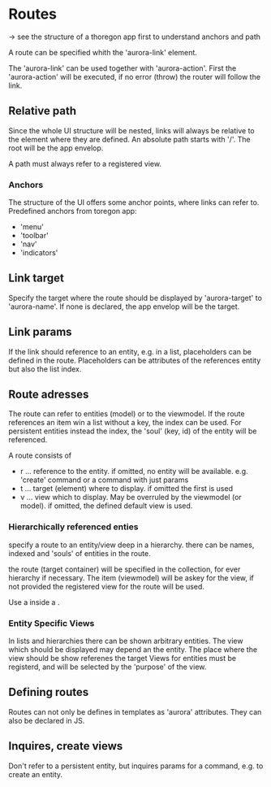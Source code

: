Routes
======

-> see the structure of a thoregon app first to understand anchors and path

A route can be specified whith the 'aurora-link' element.

The 'aurora-link' can be used together with 'aurora-action'. 
First the 'aurora-action' will be executed, if no error (throw)
the router will follow the link. 

## Relative path

Since the whole UI structure will be nested, links will always be relative to the element
where they are defined. 
An absolute path starts with '/'. The root will be the app envelop.

A path must always refer to a registered view.

### Anchors
The structure of the UI offers some anchor points, where links can refer to.
Predefined anchors from toregon app:
- 'menu'
- 'toolbar'
- 'nav' 
- 'indicators'

## Link target
Specify the target where the route should be displayed by 'aurora-target' to 'aurora-name'.
If none is declared, the app envelop will be the target.

## Link params

If the link should reference to an entity, e.g. in a list, placeholders
can be defined in the route. 
Placeholders can be attributes of the references entity but also the list index.

## Route adresses
The route can refer to entities (model) or to the viewmodel.
If the route references an item win a list without a key, the index can be used.
For persistent entities instead the index, the 'soul' (key, id) of the entity
will be referenced.  

A route consists of
- r ... reference to the entity. if omitted, no entity will be available. e.g. 'create' command or a command with just params
- t ... target (element) where to display. if omitted the first <aurora-blueprint-container> is used
- v ... view which to display. May be overruled by the viewmodel (or model). if omitted, the defined default view is used.

### Hierarchically referenced enties 
specify a route to an entity/view deep in a hierarchy.
there can be names, indexed and 'souls' of entities in the route.

the route (target container) will be specified in the collection, for ever hierarchy if
necessary. The item (viewmodel) will be askey for the view, if not provided the 
registered view for the route will be used.

Use a <aurora-link> inside a <aurora-collection>. 

### Entity Specific Views
In lists and hierarchies there can be shown arbitrary entities.
The view which should be displayed may depend an the entity.
The place where the view should be show referenes the target
Views for entities must be registerd, and will be selected by
the 'purpose' of the view.

## Defining routes

Routes can not only be defines in templates as 'aurora' attributes. They can
also be declared in JS.

## Inquires, create views
Don't refer to a persistent entity,
but inquires params for a command, e.g. to create an entity.

